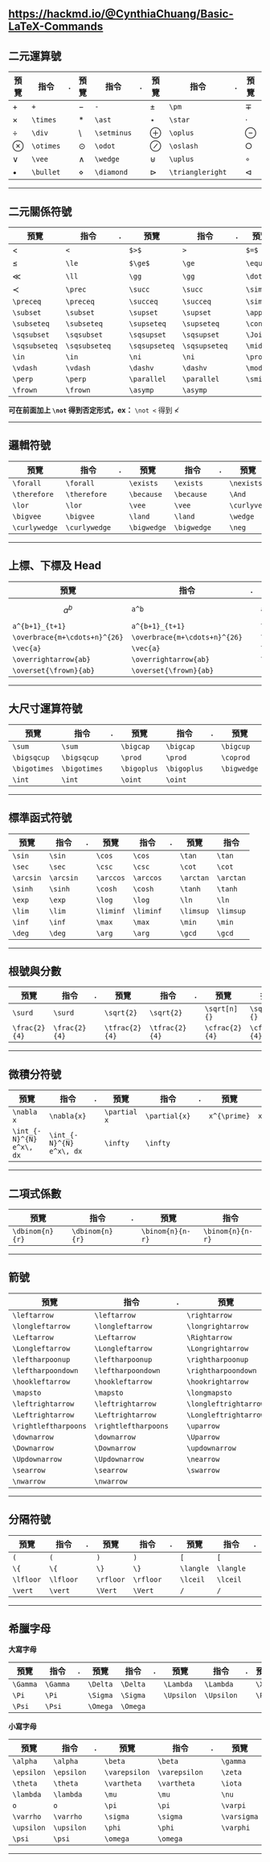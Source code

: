 https://hackmd.io/@CynthiaChuang/Basic-LaTeX-Commands
---

## 二元運算號

| 預覽        | 指令        | .   | 預覽          | 指令          | .   | 預覽               | 指令               | .   | 預覽              | 指令              |
| --------- | --------- | --- | ----------- | ----------- | --- | ---------------- | ---------------- | --- | --------------- | --------------- |
| $+$       | `+`       |     | $-$         | `-`         |     | $\pm$            | `\pm`            |     | $\mp$           | `\mp`           |
| $\times$  | `\times`  |     | $\ast$      | `\ast`      |     | $\star$          | `\star`          |     | $\cdot$         | `\cdot`         |
| $\div$    | `\div`    |     | $\setminus$ | `\setminus` |     | $\oplus$         | `\oplus`         |     | $\ominus$       | `\ominus`       |
| $\otimes$ | `\otimes` |     | $\odot$     | `\odot`     |     | $\oslash$        | `\oslash`        |     | $\bigcirc$      | `\bigcirc`      |
| $\vee$    | `\vee`    |     | $\wedge$    | `\wedge`    |     | $\uplus$         | `\uplus`         |     | $\circ$         | `\circ`         |
| $\bullet$ | `\bullet` |     | $\diamond$  | `\diamond`  |     | $\triangleright$ | `\triangleright` |     | $\triangleleft$ | `\triangleleft` |

---

## 二元關係符號

| 預覽            | 指令            | .   | 預覽            | 指令            | .   | 預覽        | 指令        |
| ------------- | ------------- | --- | ------------- | ------------- | --- | --------- | --------- |
| $<$           | `<`           |     | `$>$`         | `>`           |     | `$=$`     | `=`       |
| $\le$         | `\le`         |     | `$\ge$`       | `\ge`         |     | `\equiv`  | `\equiv`  |
| $\ll$         | `\ll`         |     | `\gg`         | `\gg`         |     | `\doteq`  | `\doteq`  |
| $\prec$       | `\prec`       |     | `\succ`       | `\succ`       |     | `\sim`    | `\sim`    |
| `\preceq`     | `\preceq`     |     | `\succeq`     | `\succeq`     |     | `\simeq`  | `\simeq`  |
| `\subset`     | `\subset`     |     | `\supset`     | `\supset`     |     | `\approx` | `\approx` |
| `\subseteq`   | `\subseteq`   |     | `\supseteq`   | `\supseteq`   |     | `\cong`   | `\cong`   |
| `\sqsubset`   | `\sqsubset`   |     | `\sqsupset`   | `\sqsupset`   |     | `\Join`   | `\bowtie` |
| `\sqsubseteq` | `\sqsubseteq` |     | `\sqsupseteq` | `\sqsupseteq` |     | `\mid`    | `\mid`    |
| `\in`         | `\in`         |     | `\ni`         | `\ni`         |     | `\propto` | `\propto` |
| `\vdash`      | `\vdash`      |     | `\dashv`      | `\dashv`      |     | `\models` | `\models` |
| `\perp`       | `\perp`       |     | `\parallel`   | `\parallel`   |     | `\smile`  | `\smile`  |
| `\frown`      | `\frown`      |     | `\asymp`      | `\asymp`      |     |           |           |

**可在前面加上 `\not` 得到否定形式，ex：** ``\not <`` 得到 $\not <$  

---

## 邏輯符號

| 預覽 | 指令 | . | 預覽 | 指令 | . | 預覽 | 指令 |
|---|---|---|---|---|---|---|---|
| `\forall` | `\forall` |  | `\exists` | `\exists` |  | `\nexists` | `\nexists` |
| `\therefore` | `\therefore` |  | `\because` | `\because` |  | `\And` | `\And` |
| `\lor` | `\lor` |  | `\vee` | `\vee` |  | `\curlyvee` | `\curlyvee` |
| `\bigvee` | `\bigvee` |  | `\land` | `\land` |  | `\wedge` | `\wedge` |
| `\curlywedge` | `\curlywedge` |  | `\bigwedge` | `\bigwedge` |  | `\neg` | `\neg` |

---

## 上標、下標及 Head

| 預覽                            | 指令                            | .   | 預覽                             | 指令                             | .   | 預覽                | 指令                |
| ----------------------------- | ----------------------------- | --- | ------------------------------ | ------------------------------ | --- | ----------------- | ----------------- |
| $$a^b$$                       | `a^b`                         |     | `a_t`                          | `a_t`                          |     | `a^b_t`           | `a^b_t`           |
| `a^{b+1}_{t+1}`               | `a^{b+1}_{t+1}`               |     | `\overline{m+n}`               | `\overline{m+n}`               |     | `\underline{m+n}` | `\underline{m+n}` |
| `\overbrace{m+\cdots+n}^{26}` | `\overbrace{m+\cdots+n}^{26}` |     | `\underbrace{m+\cdots+n}_{26}` | `\underbrace{m+\cdots+n}_{26}` |     | `\bar{a}`         | `\bar{a}`         |
| `\vec{a}`                     | `\vec{a}`                     |     | `\hat{a}`                      | `\hat{a}`                      |     | `\dot{a}`         | `\dot{a}`         |
| `\overrightarrow{ab}`         | `\overrightarrow{ab}`         |     | `\overleftarrow{ab}`           | `\overleftarrow{ab}`           |     | `\widehat{abc}`   | `\widehat{abc}`   |
| `\overset{\frown}{ab}`        | `\overset{\frown}{ab}`        |     |                                |                                |     |                   |                   |

---

## 大尺寸運算符號

| 預覽           | 指令           | .   | 預覽          | 指令          | .   | 預覽          | 指令          | .   | 預覽          | 指令          |
| ------------ | ------------ | --- | ----------- | ----------- | --- | ----------- | ----------- | --- | ----------- | ----------- |
| `\sum`       | `\sum`       |     | `\bigcap`   | `\bigcap`   |     | `\bigcup`   | `\bigcup`   |     | `\biguplus` | `\biguplus` |
| `\bigsqcup`  | `\bigsqcup`  |     | `\prod`     | `\prod`     |     | `\coprod`   | `\coprod`   |     | `\bigodot`  | `\bigodot`  |
| `\bigotimes` | `\bigotimes` |     | `\bigoplus` | `\bigoplus` |     | `\bigwedge` | `\bigwedge` |     | `\bigvee`   | `\bigvee`   |
| `\int`       | `\int`       |     | `\oint`     | `\oint`     |     |             |             |     |             |             |

---

## 標準函式符號

| 預覽 | 指令 | . | 預覽 | 指令 | . | 預覽 | 指令 |
|---|---|---|---|---|---|---|---|
| `\sin` | `\sin` |  | `\cos` | `\cos` |  | `\tan` | `\tan` |
| `\sec` | `\sec` |  | `\csc` | `\csc` |  | `\cot` | `\cot` |
| `\arcsin` | `\arcsin` |  | `\arccos` | `\arccos` |  | `\arctan` | `\arctan` |
| `\sinh` | `\sinh` |  | `\cosh` | `\cosh` |  | `\tanh` | `\tanh` |
| `\exp` | `\exp` |  | `\log` | `\log` |  | `\ln` | `\ln` |
| `\lim` | `\lim` |  | `\liminf` | `\liminf` |  | `\limsup` | `\limsup` |
| `\inf` | `\inf` |  | `\max` | `\max` |  | `\min` | `\min` |
| `\deg` | `\deg` |  | `\arg` | `\arg` |  | `\gcd` | `\gcd` |

---

## 根號與分數

| 預覽 | 指令 | . | 預覽 | 指令 | . | 預覽 | 指令 | . | 預覽 | 指令 |
|---|---|---|---|---|---|---|---|---|---|---|
| `\surd` | `\surd` |  | `\sqrt{2}` | `\sqrt{2}` |  | `\sqrt[n]{}` | `\sqrt[n]{}` |  | `\sqrt[3]{2}` | `\sqrt[3]{2}` |
| `\frac{2}{4}` | `\frac{2}{4}` |  | `\tfrac{2}{4}` | `\tfrac{2}{4}` |  | `\cfrac{2}{4}` | `\cfrac{2}{4}` |  |  |  |

---

## 微積分符號

| 預覽 | 指令 | . | 預覽 | 指令 | . | 預覽 | 指令 |
|---|---|---|---|---|---|---|---|
| `\nabla x` | `\nabla{x}` |  | `\partial x` | `\partial{x}` |  | `x^{\prime}` | `x^{\prime}` |
| `\int_{-N}^{N} e^x\, dx` | `\int_{-N}^{N} e^x\, dx` |  | `\infty` | `\infty` |  |  |  |

---

## 二項式係數

| 預覽 | 指令 | . | 預覽 | 指令 |
|---|---|---|---|---|
| `\dbinom{n}{r}` | `\dbinom{n}{r}` |  | `\binom{n}{n-r}` | `\binom{n}{n-r}` |

---

## 箭號

| 預覽 | 指令 | . | 預覽 | 指令 |
|---|---|---|---|---|
| `\leftarrow` | `\leftarrow` |  | `\rightarrow` | `\rightarrow` |
| `\longleftarrow` | `\longleftarrow` |  | `\longrightarrow` | `\longrightarrow` |
| `\Leftarrow` | `\Leftarrow` |  | `\Rightarrow` | `\Rightarrow` |
| `\Longleftarrow` | `\Longleftarrow` |  | `\Longrightarrow` | `\Longrightarrow` |
| `\leftharpoonup` | `\leftharpoonup` |  | `\rightharpoonup` | `\rightharpoonup` |
| `\leftharpoondown` | `\leftharpoondown` |  | `\rightharpoondown` | `\rightharpoondown` |
| `\hookleftarrow` | `\hookleftarrow` |  | `\hookrightarrow` | `\hookrightarrow` |
| `\mapsto` | `\mapsto` |  | `\longmapsto` | `\longmapsto` |
| `\leftrightarrow` | `\leftrightarrow` |  | `\longleftrightarrow` | `\longleftrightarrow` |
| `\Leftrightarrow` | `\Leftrightarrow` |  | `\Longleftrightarrow` | `\Longleftrightarrow` |
| `\rightleftharpoons` | `\rightleftharpoons` |  | `\uparrow` | `\uparrow` |
| `\downarrow` | `\downarrow` |  | `\Uparrow` | `\Uparrow` |
| `\Downarrow` | `\Downarrow` |  | `\updownarrow` | `\updownarrow` |
| `\Updownarrow` | `\Updownarrow` |  | `\nearrow` | `\nearrow` |
| `\searrow` | `\searrow` |  | `\swarrow` | `\swarrow` |
| `\nwarrow` | `\nwarrow` |  |  |  |  

---

## 分隔符號

| 預覽 | 指令 | . | 預覽 | 指令 | . | 預覽 | 指令 | . | 預覽 | 指令 |
|---|---|---|---|---|---|---|---|---|---|---|
| `(` | `(` |  | `)` | `)` |  | `[` | `[` |  | `]` | `]` |
| `\{` | `\{` |  | `\}` | `\}` |  | `\langle` | `\langle` |  | `\rangle` | `\rangle` |
| `\lfloor` | `\lfloor` |  | `\rfloor` | `\rfloor` |  | `\lceil` | `\lceil` |  | `\rceil` | `\rceil` |
| `\vert` | `\vert` |  | `\Vert` | `\Vert` |  | `/` | `/` |  | `\backslash` | `\backslash` |

---

## 希臘字母

**大寫字母**

| 預覽 | 指令 | . | 預覽 | 指令 | . | 預覽 | 指令 | . | 預覽 | 指令 |
|---|---|---|---|---|---|---|---|---|---|---|
| `\Gamma` | `\Gamma` |  | `\Delta` | `\Delta` |  | `\Lambda` | `\Lambda` |  | `\Xi` | `\Xi` |
| `\Pi` | `\Pi` |  | `\Sigma` | `\Sigma` |  | `\Upsilon` | `\Upsilon` |  | `\Phi` | `\Phi` |
| `\Psi` | `\Psi` |  | `\Omega` | `\Omega` |  |  |  |  |  |  |

**小寫字母**

| 預覽 | 指令 | . | 預覽 | 指令 | . | 預覽 | 指令 | . | 預覽 | 指令 |
|---|---|---|---|---|---|---|---|---|---|---|
| `\alpha` | `\alpha` |  | `\beta` | `\beta` |  | `\gamma` | `\gamma` |  | `\delta` | `\delta` |
| `\epsilon` | `\epsilon` |  | `\varepsilon` | `\varepsilon` |  | `\zeta` | `\zeta` |  | `\eta` | `\eta` |
| `\theta` | `\theta` |  | `\vartheta` | `\vartheta` |  | `\iota` | `\iota` |  | `\kappa` | `\kappa` |
| `\lambda` | `\lambda` |  | `\mu` | `\mu` |  | `\nu` | `\nu` |  | `\xi` | `\xi` |
| `o` | `o` |  | `\pi` | `\pi` |  | `\varpi` | `\varpi` |  | `\rho` | `\rho` |
| `\varrho` | `\varrho` |  | `\sigma` | `\sigma` |  | `\varsigma` | `\varsigma` |  | `\tau` | `\tau` |
| `\upsilon` | `\upsilon` |  | `\phi` | `\phi` |  | `\varphi` | `\varphi` |  | `\chi` | `\chi` |
| `\psi` | `\psi` |  | `\omega` | `\omega` |  |  |  |  |  |  |

---



